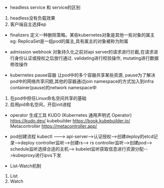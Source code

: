 - headless service 和 service的区别
1. headless没有负载效果
2. 客户端自主选择ep

- finalizers
定义一种删除策略。某些kubernetes对象是其他一些对象的属主  eg: ReplicaSet是一组pod的属主,具有属主的对象被称为附属

- admission webhook
对象持久化之前对api server的请求进行拦截,在请求进行身份认证或授权之后放行通过. validating进行校验操作, mutating进行数据修改操作

- kubernetes pause容器
让pod中的多个容器共享某些资源, pause为了解决pod中的网络共享问题,其他的容器通过join namespace的方式加入到infra container(pause)的network namespace中
1. 在pod中担任Linux命名空间共享的基础
2. 启用pid命名空间，开启init进程

- operator
生成工具
KUDO (Kubernetes 通用声明式 Operator)  https://kudo.dev/
kubebuilder https://book.kubebuilder.io/
Metacontroller https://metacontroller.app/

- pod创建流程
kubectl ---> api-server-->认证授权-->创建deploy的etcd记录-->deploy controller监听-->创建rs--> rs controller监听-->创建pod--> 
schedule监听选择合适的主机--> kubelet监听获取信息进行资源分配-->kubeproxy进行ipvs下发

- List-Watch机制
1. List
2. Watch
